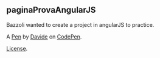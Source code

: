 paginaProvaAngularJS
--------------------
Bazzoli wanted to create a project in angularJS to practice.

A [Pen](http://codepen.io/Forgoroe/pen/dMjvWB) by [Davide](http://codepen.io/Forgoroe) on [CodePen](http://codepen.io/).

[License](http://codepen.io/Forgoroe/pen/dMjvWB/license).
